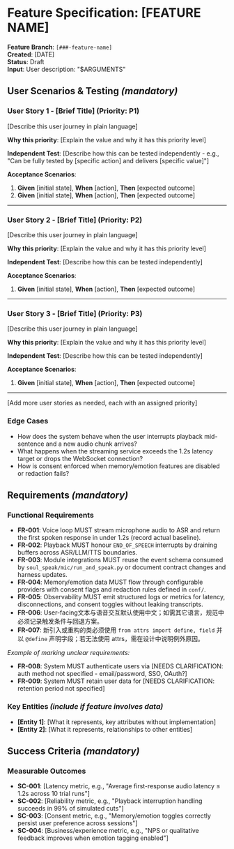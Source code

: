 # Feature Specification: [FEATURE NAME]

**Feature Branch**: `[###-feature-name]`  
**Created**: [DATE]  
**Status**: Draft  
**Input**: User description: "$ARGUMENTS"

## User Scenarios & Testing *(mandatory)*

<!--
  IMPORTANT: User stories should be PRIORITIZED as user journeys ordered by importance.
  Each user story/journey must be INDEPENDENTLY TESTABLE - meaning if you implement just ONE of them,
  you should still have a viable MVP (Minimum Viable Product) that delivers value.
  
  Assign priorities (P1, P2, P3, etc.) to each story, where P1 is the most critical.
  Think of each story as a standalone slice of functionality that can be:
  - Developed independently
  - Tested independently
  - Deployed independently
  - Demonstrated to users independently
-->

### User Story 1 - [Brief Title] (Priority: P1)

[Describe this user journey in plain language]

**Why this priority**: [Explain the value and why it has this priority level]

**Independent Test**: [Describe how this can be tested independently - e.g., "Can be fully tested by [specific action] and delivers [specific value]"]

**Acceptance Scenarios**:

1. **Given** [initial state], **When** [action], **Then** [expected outcome]
2. **Given** [initial state], **When** [action], **Then** [expected outcome]

---

### User Story 2 - [Brief Title] (Priority: P2)

[Describe this user journey in plain language]

**Why this priority**: [Explain the value and why it has this priority level]

**Independent Test**: [Describe how this can be tested independently]

**Acceptance Scenarios**:

1. **Given** [initial state], **When** [action], **Then** [expected outcome]

---

### User Story 3 - [Brief Title] (Priority: P3)

[Describe this user journey in plain language]

**Why this priority**: [Explain the value and why it has this priority level]

**Independent Test**: [Describe how this can be tested independently]

**Acceptance Scenarios**:

1. **Given** [initial state], **When** [action], **Then** [expected outcome]

---

[Add more user stories as needed, each with an assigned priority]

### Edge Cases

<!--
  ACTION REQUIRED: The content in this section represents placeholders.
  Fill them out with the right edge cases.
-->

- How does the system behave when the user interrupts playback mid-sentence and a new audio chunk arrives?
- What happens when the streaming service exceeds the 1.2s latency target or drops the WebSocket connection?
- How is consent enforced when memory/emotion features are disabled or redaction fails?

## Requirements *(mandatory)*

<!--
  ACTION REQUIRED: The content in this section represents placeholders.
  Fill them out with the right functional requirements.
-->

### Functional Requirements

- **FR-001**: Voice loop MUST stream microphone audio to ASR and return the first spoken response in under 1.2s (record actual baseline).
- **FR-002**: Playback MUST honour `END_OF_SPEECH` interrupts by draining buffers across ASR/LLM/TTS boundaries.
- **FR-003**: Module integrations MUST reuse the event schema consumed by `soul_speak/mic/run_and_speak.py` or document contract changes and harness updates.
- **FR-004**: Memory/emotion data MUST flow through configurable providers with consent flags and redaction rules defined in `conf/`.
- **FR-005**: Observability MUST emit structured logs or metrics for latency, disconnections, and consent toggles without leaking transcripts.
- **FR-006**: User-facing文本与语音交互默认使用中文；如需其它语言，规范中必须记录触发条件与回退方案。
- **FR-007**: 新引入或重构的类必须使用 `from attrs import define, field` 并以 `@define` 声明字段；若无法使用 attrs，需在设计中说明例外原因。

*Example of marking unclear requirements:*

- **FR-008**: System MUST authenticate users via [NEEDS CLARIFICATION: auth method not specified - email/password, SSO, OAuth?]
- **FR-009**: System MUST retain user data for [NEEDS CLARIFICATION: retention period not specified]

### Key Entities *(include if feature involves data)*

- **[Entity 1]**: [What it represents, key attributes without implementation]
- **[Entity 2]**: [What it represents, relationships to other entities]

## Success Criteria *(mandatory)*

<!--
  ACTION REQUIRED: Define measurable success criteria.
  These must be technology-agnostic and measurable.
-->

### Measurable Outcomes

- **SC-001**: [Latency metric, e.g., "Average first-response audio latency ≤ 1.2s across 10 trial runs"]
- **SC-002**: [Reliability metric, e.g., "Playback interruption handling succeeds in 99% of simulated cuts"]
- **SC-003**: [Consent metric, e.g., "Memory/emotion toggles correctly persist user preference across sessions"]
- **SC-004**: [Business/experience metric, e.g., "NPS or qualitative feedback improves when emotion tagging enabled"]
